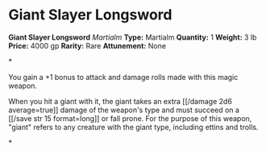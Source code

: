 # Giant Slayer Longsword

**Giant Slayer Longsword**
_Martialm_
**Type:** Martialm
**Quantity:** 1
**Weight:** 3 lb
**Price:** 4000 gp
**Rarity:** Rare
**Attunement:** None

*<p>You gain a +1 bonus to attack and damage rolls made with this magic weapon.

When you hit a giant with it, the giant takes an extra  [[/damage 2d6 average=true]] damage of the weapon's type and must succeed on a [[/save str 15 format=long]] or fall prone. For the purpose of this weapon, "giant" refers to any creature with the giant type, including ettins and trolls.</p>*
